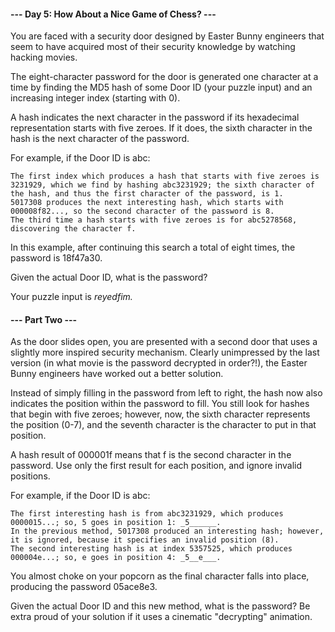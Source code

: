 #### --- Day 5: How About a Nice Game of Chess? ---

You are faced with a security door designed by Easter Bunny engineers that seem to have acquired most of their security knowledge by watching hacking movies.

The eight-character password for the door is generated one character at a time by finding the MD5 hash of some Door ID (your puzzle input) and an increasing integer index (starting with 0).

A hash indicates the next character in the password if its hexadecimal representation starts with five zeroes. If it does, the sixth character in the hash is the next character of the password.

For example, if the Door ID is abc:

    The first index which produces a hash that starts with five zeroes is 3231929, which we find by hashing abc3231929; the sixth character of the hash, and thus the first character of the password, is 1.
    5017308 produces the next interesting hash, which starts with 000008f82..., so the second character of the password is 8.
    The third time a hash starts with five zeroes is for abc5278568, discovering the character f.

In this example, after continuing this search a total of eight times, the password is 18f47a30.

Given the actual Door ID, what is the password?

Your puzzle input is *reyedfim.*

#### --- Part Two ---

As the door slides open, you are presented with a second door that uses a slightly more inspired security mechanism. Clearly unimpressed by the last version (in what movie is the password decrypted in order?!), the Easter Bunny engineers have worked out a better solution.

Instead of simply filling in the password from left to right, the hash now also indicates the position within the password to fill. You still look for hashes that begin with five zeroes; however, now, the sixth character represents the position (0-7), and the seventh character is the character to put in that position.

A hash result of 000001f means that f is the second character in the password. Use only the first result for each position, and ignore invalid positions.

For example, if the Door ID is abc:

    The first interesting hash is from abc3231929, which produces 0000015...; so, 5 goes in position 1: _5______.
    In the previous method, 5017308 produced an interesting hash; however, it is ignored, because it specifies an invalid position (8).
    The second interesting hash is at index 5357525, which produces 000004e...; so, e goes in position 4: _5__e___.

You almost choke on your popcorn as the final character falls into place, producing the password 05ace8e3.

Given the actual Door ID and this new method, what is the password? Be extra proud of your solution if it uses a cinematic "decrypting" animation.
